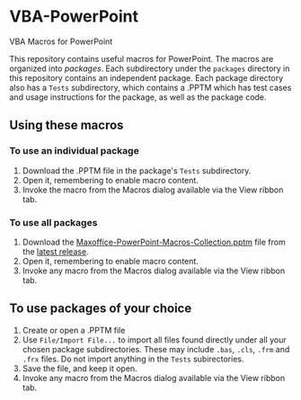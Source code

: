 # VBA-PowerPoint

VBA Macros for PowerPoint

This repository contains useful macros for PowerPoint. The macros are organized into _packages_. Each subdirectory under the `packages` directory in this repository contains an independent package. Each package directory also has a `Tests` subdirectory, which contains a .PPTM which has test cases and usage instructions for the package, as well as the package code.

## Using these macros

### To use an individual package

1. Download the .PPTM file in the package's `Tests` subdirectory.
2. Open it, remembering to enable macro content.
3. Invoke the macro from the Macros dialog available via the View ribbon tab. 

### To use all packages

1. Download the [Maxoffice-PowerPoint-Macros-Collection.pptm](https://github.com/MaxOffice/VBA-PowerPoint/releases/latest/Maxoffice-PowerPoint-Macros-Collection.pptm) file from the [latest release](https://github.com/MaxOffice/VBA-PowerPoint/releases/latest).
2. Open it, remembering to enable macro content.
3. Invoke any macro from the Macros dialog available via the View ribbon tab.

## To use packages of your choice

1. Create or open a .PPTM file
2. Use `File/Import File...` to import all files found directly under all your chosen package subdirectories. These may include `.bas`, `.cls`, `.frm` and `.frx` files. Do  not import anything in the `Tests` subirectories. 
3. Save the file, and keep it open.
4. Invoke any macro from the Macros dialog available via the View ribbon tab.
